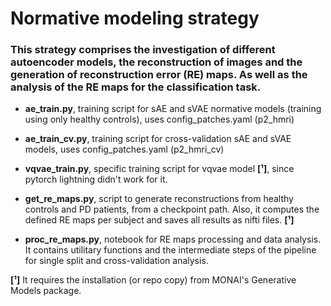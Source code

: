 # Normative modeling strategy

### This strategy comprises the investigation of different autoencoder models, the reconstruction of images and the generation of reconstruction error (RE) maps. As  well as the analysis of the RE maps for the classification task. 

- **ae_train.py**, training script for sAE and sVAE normative models (training using only healthy controls), uses config_patches.yaml (p2_hmri)

- **ae_train_cv.py**, training script for cross-validation sAE and sVAE models, uses config_patches.yaml (p2_hmri_cv)

- **vqvae_train.py**, specific training script for vqvae model **[¹]**, since pytorch lightning didn't work for it.

- **get_re_maps.py**, script to generate reconstructions from healthy controls and PD patients, from a checkpoint path. Also, it computes the defined RE maps per subject and saves all results as nifti files. **[¹]**

- **proc_re_maps.py**, notebook for RE maps processing and data analysis. It contains utilitary functions and the intermediate steps of the pipeline for single split and cross-validation analysis.

**[¹]** It requires the installation (or repo copy) from MONAI's Generative Models package.